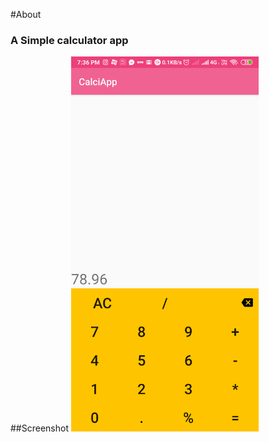 #About
### A Simple calculator app

##Screenshot
<img src="Screenshot_2019-07-06-19-36-43-841_android.example.calciapp.png"   width="300px"/>
